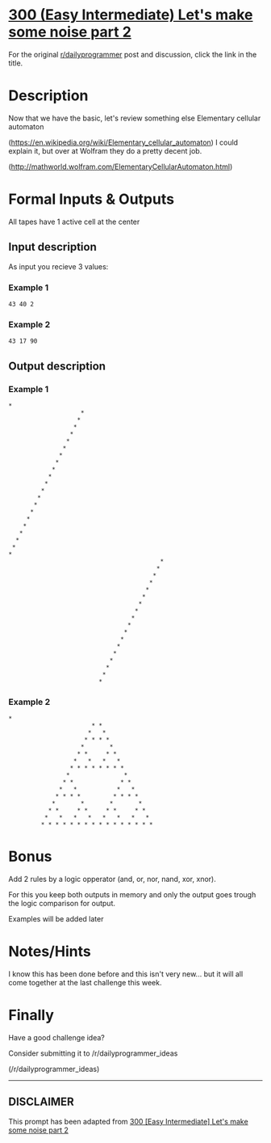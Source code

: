 # [300 (Easy Intermediate) Let's make some noise part 2](https://www.reddit.com/r/dailyprogrammer/comments/5q9cll/20170126_challenge_300_easyintermediate_lets_make/)

For the original [r/dailyprogrammer](https://www.reddit.com/r/dailyprogrammer/) post and discussion, click the link in the title.

# Description
Now that we have the basic, let's review something else Elementary cellular automaton

(https://en.wikipedia.org/wiki/Elementary_cellular_automaton)
I could explain it, but over at Wolfram they do a pretty decent job.

(http://mathworld.wolfram.com/ElementaryCellularAutomaton.html)
# Formal Inputs & Outputs
All tapes have 1 active cell at the center

## Input description
As input you recieve 3 values: 

### Example 1

```
43 40 2
```
### Example 2

```
43 17 90
```
## Output description
### Example 1

```
*                     
                    *                      
                   *                       
                  *                        
                 *                         
                *                          
               *                           
              *                            
             *                             
            *                              
           *                               
          *                                
         *                                 
        *                                  
       *                                   
      *                                    
     *                                     
    *                                      
   *                                       
  *                                        
 *                                         
*                                          
                                          *
                                         * 
                                        *  
                                       *   
                                      *    
                                     *     
                                    *      
                                   *       
                                  *        
                                 *         
                                *          
                               *           
                              *            
                             *             
                            *              
                           *               
                          *                
                         *
```
### Example 2

```
*                         
                       * *                        
                      *   *                       
                     * * * *                      
                    *       *                     
                   * *     * *                    
                  *   *   *   *                   
                 * * * * * * * *                  
                *               *                 
               * *             * *                
              *   *           *   *               
             * * * *         * * * *              
            *       *       *       *             
           * *     * *     * *     * *            
          *   *   *   *   *   *   *   *           
         * * * * * * * * * * * * * * * *
```
# Bonus
Add 2 rules by a logic opperator (and, or, nor, nand, xor, xnor).

For this you keep both outputs in memory and only the output goes trough the logic comparison for output.

Examples will be added later

# Notes/Hints
I know this has been done before and this isn't very new... but it will all come together at the last challenge this week. 

# Finally
Have a good challenge idea?

Consider submitting it to /r/dailyprogrammer_ideas

(/r/dailyprogrammer_ideas)

----
## **DISCLAIMER**
This prompt has been adapted from [300 [Easy Intermediate] Let's make some noise part 2](https://www.reddit.com/r/dailyprogrammer/comments/5q9cll/20170126_challenge_300_easyintermediate_lets_make/
)
